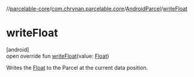 //[parcelable-core](../../../index.md)/[com.chrynan.parcelable.core](../index.md)/[AndroidParcel](index.md)/[writeFloat](write-float.md)

# writeFloat

[android]\
open override fun [writeFloat](write-float.md)(value: [Float](https://kotlinlang.org/api/latest/jvm/stdlib/kotlin/-float/index.html))

Writes the [Float](write-float.md) to the Parcel at the current data position.
